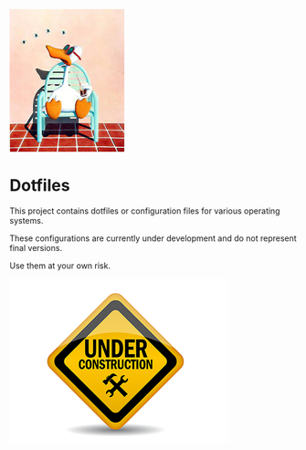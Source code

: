 ![sittingduck003](.\images\sittingduck003.png)

# Dotfiles

This project contains dotfiles or configuration files for various operating systems. 

These configurations are currently under development and do not represent final versions. 

Use them at your own risk. 

![underconstruction003](.\images\underconstruction003.png)
